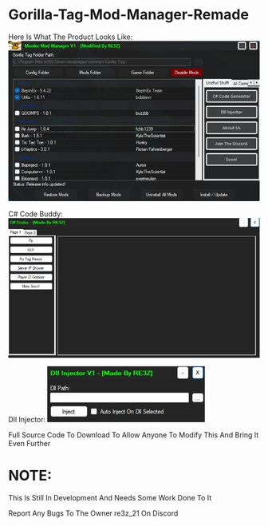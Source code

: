 # Gorilla-Tag-Mod-Manager-Remade

Here Is What The Product Looks Like:
![alt text](https://github.com/Themanwalks/Gorilla-Tag-Mod-Manager-Remade/blob/main/Picture%20Of%20The%20Product.png)

C# Code Buddy:
![alt text](https://github.com/Themanwalks/Gorilla-Tag-Mod-Manager-Remade/blob/main/C%23%20Code%20Buddy.png)

Dll Injector:
![alt text](https://github.com/Themanwalks/Gorilla-Tag-Mod-Manager-Remade/blob/main/Dll%20Injector.png)




Full Source Code To Download To Allow Anyone To Modify This And Bring It Even Further

# NOTE:
This Is Still In Development And Needs Some Work Done To It

Report Any Bugs To The Owner re3z_21 On Discord
